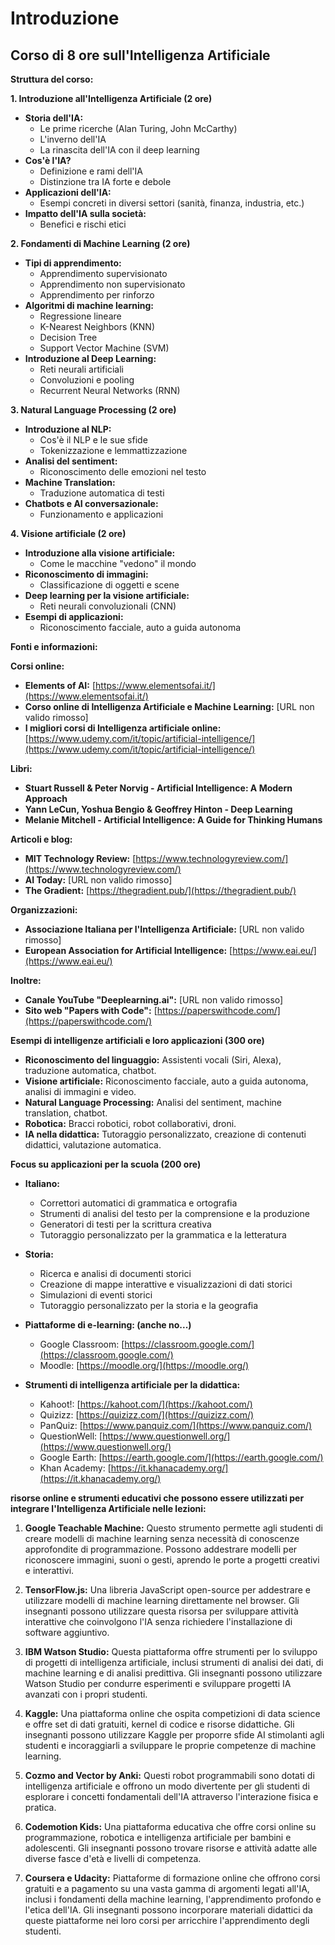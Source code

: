 # Introduzione


## Corso di 8 ore sull'Intelligenza Artificiale

**Struttura del corso:**

**1. Introduzione all'Intelligenza Artificiale (2 ore)**

* **Storia dell'IA:** 
    * Le prime ricerche (Alan Turing, John McCarthy)
    * L'inverno dell'IA
    * La rinascita dell'IA con il deep learning
* **Cos'è l'IA?** 
    * Definizione e rami dell'IA
    * Distinzione tra IA forte e debole
* **Applicazioni dell'IA:** 
    * Esempi concreti in diversi settori (sanità, finanza, industria, etc.)
* **Impatto dell'IA sulla società:** 
    * Benefici e rischi etici

**2. Fondamenti di Machine Learning (2 ore)**

* **Tipi di apprendimento:** 
    * Apprendimento supervisionato
    * Apprendimento non supervisionato
    * Apprendimento per rinforzo
* **Algoritmi di machine learning:** 
    * Regressione lineare
    * K-Nearest Neighbors (KNN)
    * Decision Tree
    * Support Vector Machine (SVM)
* **Introduzione al Deep Learning:** 
    * Reti neurali artificiali
    * Convoluzioni e pooling
    * Recurrent Neural Networks (RNN)

**3. Natural Language Processing (2 ore)**

* **Introduzione al NLP:** 
    * Cos'è il NLP e le sue sfide
    * Tokenizzazione e lemmattizzazione
* **Analisi del sentiment:** 
    * Riconoscimento delle emozioni nel testo
* **Machine Translation:** 
    * Traduzione automatica di testi
* **Chatbots e AI conversazionale:** 
    * Funzionamento e applicazioni

**4. Visione artificiale (2 ore)**

* **Introduzione alla visione artificiale:** 
    * Come le macchine "vedono" il mondo
* **Riconoscimento di immagini:** 
    * Classificazione di oggetti e scene
* **Deep learning per la visione artificiale:** 
    * Reti neurali convoluzionali (CNN)
* **Esempi di applicazioni:** 
    * Riconoscimento facciale, auto a guida autonoma

**Fonti e informazioni:**

**Corsi online:**

* **Elements of AI:** [https://www.elementsofai.it/](https://www.elementsofai.it/)
* **Corso online di Intelligenza Artificiale e Machine Learning:** [URL non valido rimosso]
* **I migliori corsi di Intelligenza artificiale online:** [https://www.udemy.com/it/topic/artificial-intelligence/](https://www.udemy.com/it/topic/artificial-intelligence/)

**Libri:**

* **Stuart Russell & Peter Norvig - Artificial Intelligence: A Modern Approach**
* **Yann LeCun, Yoshua Bengio & Geoffrey Hinton - Deep Learning**
* **Melanie Mitchell - Artificial Intelligence: A Guide for Thinking Humans**

**Articoli e blog:**

* **MIT Technology Review:** [https://www.technologyreview.com/](https://www.technologyreview.com/)
* **AI Today:** [URL non valido rimosso]
* **The Gradient:** [https://thegradient.pub/](https://thegradient.pub/)

**Organizzazioni:**

* **Associazione Italiana per l'Intelligenza Artificiale:** [URL non valido rimosso]
* **European Association for Artificial Intelligence:** [https://www.eai.eu/](https://www.eai.eu/)

**Inoltre:**

* **Canale YouTube "Deeplearning.ai":** [URL non valido rimosso]
* **Sito web "Papers with Code":** [https://paperswithcode.com/](https://paperswithcode.com/)


**Esempi di intelligenze artificiali e loro applicazioni (300 ore)**

* **Riconoscimento del linguaggio:** Assistenti vocali (Siri, Alexa), traduzione automatica, chatbot.
* **Visione artificiale:** Riconoscimento facciale, auto a guida autonoma, analisi di immagini e video.
* **Natural Language Processing:** Analisi del sentiment, machine translation, chatbot.
* **Robotica:** Bracci robotici, robot collaborativi, droni.
* **IA nella didattica:** Tutoraggio personalizzato, creazione di contenuti didattici, valutazione automatica.

**Focus su applicazioni per la scuola (200 ore)**

* **Italiano:**
    * Correttori automatici di grammatica e ortografia
    * Strumenti di analisi del testo per la comprensione e la produzione
    * Generatori di testi per la scrittura creativa
    * Tutoraggio personalizzato per la grammatica e la letteratura
* **Storia:**
    * Ricerca e analisi di documenti storici
    * Creazione di mappe interattive e visualizzazioni di dati storici
    * Simulazioni di eventi storici
    * Tutoraggio personalizzato per la storia e la geografia

* **Piattaforme di e-learning: (anche no...)**
    * Google Classroom: [https://classroom.google.com/](https://classroom.google.com/)
    * Moodle: [https://moodle.org/](https://moodle.org/)
* **Strumenti di intelligenza artificiale per la didattica:**
    * Kahoot!: [https://kahoot.com/](https://kahoot.com/)
    * Quizizz: [https://quizizz.com/](https://quizizz.com/)
    * PanQuiz: [https://www.panquiz.com/](https://www.panquiz.com/)
    * QuestionWell: [https://www.questionwell.org/](https://www.questionwell.org/)
    * Google Earth: [https://earth.google.com/](https://earth.google.com/)
    * Khan Academy: [https://it.khanacademy.org/](https://it.khanacademy.org/)

**risorse online e strumenti educativi che possono essere utilizzati per integrare l'Intelligenza Artificiale nelle lezioni:**

1. **Google Teachable Machine:** Questo strumento permette agli studenti di creare modelli di machine learning senza necessità di conoscenze approfondite di programmazione. Possono addestrare modelli per riconoscere immagini, suoni o gesti, aprendo le porte a progetti creativi e interattivi.

2. **TensorFlow.js:** Una libreria JavaScript open-source per addestrare e utilizzare modelli di machine learning direttamente nel browser. Gli insegnanti possono utilizzare questa risorsa per sviluppare attività interattive che coinvolgono l'IA senza richiedere l'installazione di software aggiuntivo.

3. **IBM Watson Studio:** Questa piattaforma offre strumenti per lo sviluppo di progetti di intelligenza artificiale, inclusi strumenti di analisi dei dati, di machine learning e di analisi predittiva. Gli insegnanti possono utilizzare Watson Studio per condurre esperimenti e sviluppare progetti IA avanzati con i propri studenti.

4. **Kaggle:** Una piattaforma online che ospita competizioni di data science e offre set di dati gratuiti, kernel di codice e risorse didattiche. Gli insegnanti possono utilizzare Kaggle per proporre sfide AI stimolanti agli studenti e incoraggiarli a sviluppare le proprie competenze di machine learning.

5. **Cozmo and Vector by Anki:** Questi robot programmabili sono dotati di intelligenza artificiale e offrono un modo divertente per gli studenti di esplorare i concetti fondamentali dell'IA attraverso l'interazione fisica e pratica.

6. **Codemotion Kids:** Una piattaforma educativa che offre corsi online su programmazione, robotica e intelligenza artificiale per bambini e adolescenti. Gli insegnanti possono trovare risorse e attività adatte alle diverse fasce d'età e livelli di competenza.

7. **Coursera e Udacity:** Piattaforme di formazione online che offrono corsi gratuiti e a pagamento su una vasta gamma di argomenti legati all'IA, inclusi i fondamenti della machine learning, l'apprendimento profondo e l'etica dell'IA. Gli insegnanti possono incorporare materiali didattici da queste piattaforme nei loro corsi per arricchire l'apprendimento degli studenti.

<br>
<br>
<br>

